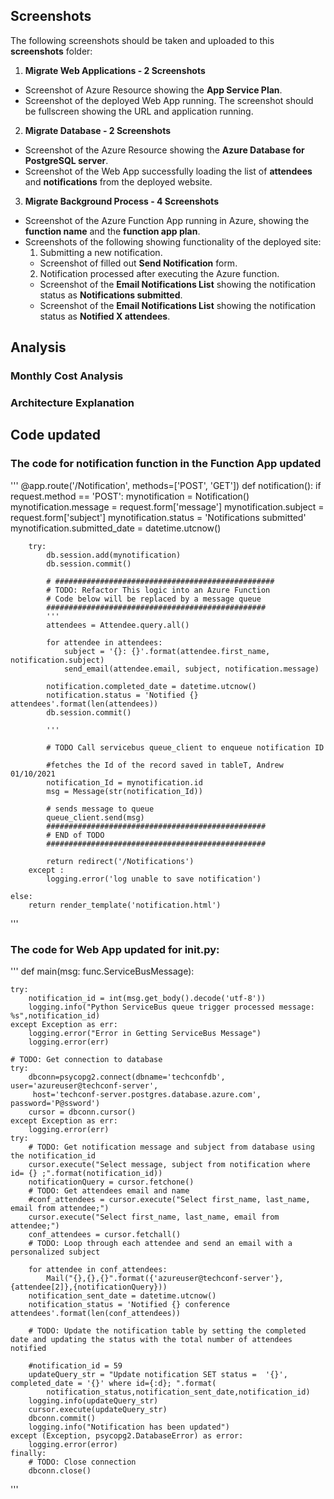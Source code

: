 ## Screenshots

The following screenshots should be taken and uploaded to this **screenshots** folder:

1. **Migrate Web Applications - 2 Screenshots**
 - Screenshot of Azure Resource showing the **App Service Plan**.
 - Screenshot of the deployed Web App running. The screenshot should be fullscreen showing the URL and application running.
2. **Migrate Database - 2 Screenshots**
 - Screenshot of the Azure Resource showing the **Azure Database for PostgreSQL server**.
 - Screenshot of the Web App successfully loading the list of **attendees** and **notifications** from the deployed website.
3. **Migrate Background Process - 4 Screenshots**
 - Screenshot of the Azure Function App running in Azure, showing the **function name** and the **function app plan**.
 - Screenshots of the following showing functionality of the deployed site:
    1. Submitting a new notification.
      - Screenshot of filled out **Send Notification** form.
    2. Notification processed after executing the Azure function.
      - Screenshot of the **Email Notifications List** showing the notification status as **Notifications submitted**.
      - Screenshot of the **Email Notifications List** showing the notification status as **Notified X attendees**.



## Analysis

### Monthly Cost Analysis


### Architecture Explanation



## Code updated



### The code for **notification** function in the **Function App**  updated

'''
@app.route('/Notification', methods=['POST', 'GET'])
def notification():
    if request.method == 'POST':
        mynotification = Notification()
        mynotification.message = request.form['message']
        mynotification.subject = request.form['subject']
        mynotification.status = 'Notifications submitted'
        mynotification.submitted_date = datetime.utcnow()

        try:
            db.session.add(mynotification)
            db.session.commit()

            # #################################################
            # TODO: Refactor This logic into an Azure Function
            # Code below will be replaced by a message queue
            #################################################
            '''
            attendees = Attendee.query.all()

            for attendee in attendees:
                subject = '{}: {}'.format(attendee.first_name, notification.subject)
                send_email(attendee.email, subject, notification.message)

            notification.completed_date = datetime.utcnow()
            notification.status = 'Notified {} attendees'.format(len(attendees))
            db.session.commit()
            
            '''

            # TODO Call servicebus queue_client to enqueue notification ID

            #fetches the Id of the record saved in tableT, Andrew 01/10/2021
            notification_Id = mynotification.id
            msg = Message(str(notification_Id))
            
            # sends message to queue
            queue_client.send(msg)
            #################################################
            # END of TODO
            #################################################

            return redirect('/Notifications')
        except :
            logging.error('log unable to save notification')

    else:
        return render_template('notification.html')
'''


### The code for **Web App** updated for __init__.py:

'''
def main(msg: func.ServiceBusMessage):

    try:
        notification_id = int(msg.get_body().decode('utf-8'))
        logging.info("Python ServiceBus queue trigger processed message: %s",notification_id)
    except Exception as err:
        logging.error("Error in Getting ServiceBus Message")
        logging.error(err)

    # TODO: Get connection to database
    try:
        dbconn=psycopg2.connect(dbname='techconfdb', user='azureuser@techconf-server',
         host='techconf-server.postgres.database.azure.com', password='P@ssword')
        cursor = dbconn.cursor()
    except Exception as err:
        logging.error(err)
    try:
        # TODO: Get notification message and subject from database using the notification_id
        cursor.execute("Select message, subject from notification where id= {} ;".format(notification_id))
        notificationQuery = cursor.fetchone()
        # TODO: Get attendees email and name
        #conf_attendees = cursor.execute("Select first_name, last_name, email from attendee;")
        cursor.execute("Select first_name, last_name, email from attendee;")
        conf_attendees = cursor.fetchall()
        # TODO: Loop through each attendee and send an email with a personalized subject

        for attendee in conf_attendees:
            Mail("{},{},{}".format({'azureuser@techconf-server'},{attendee[2]},{notificationQuery}))
        notification_sent_date = datetime.utcnow()
        notification_status = 'Notified {} conference attendees'.format(len(conf_attendees))

        # TODO: Update the notification table by setting the completed date and updating the status with the total number of attendees notified
        
        #notification_id = 59
        updateQuery_str = "Update notification SET status =  '{}', completed_date = '{}' where id={:d}; ".format(
            notification_status,notification_sent_date,notification_id)
        logging.info(updateQuery_str)
        cursor.execute(updateQuery_str)
        dbconn.commit()
        logging.info("Notification has been updated")
    except (Exception, psycopg2.DatabaseError) as error:
        logging.error(error)
    finally:
        # TODO: Close connection
        dbconn.close()
'''